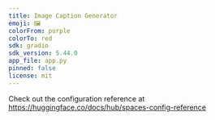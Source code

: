 ```yaml
---
title: Image Caption Generator
emoji: 🖼
colorFrom: purple
colorTo: red
sdk: gradio
sdk_version: 5.44.0
app_file: app.py
pinned: false
license: mit
---
```


Check out the configuration reference at https://huggingface.co/docs/hub/spaces-config-reference
